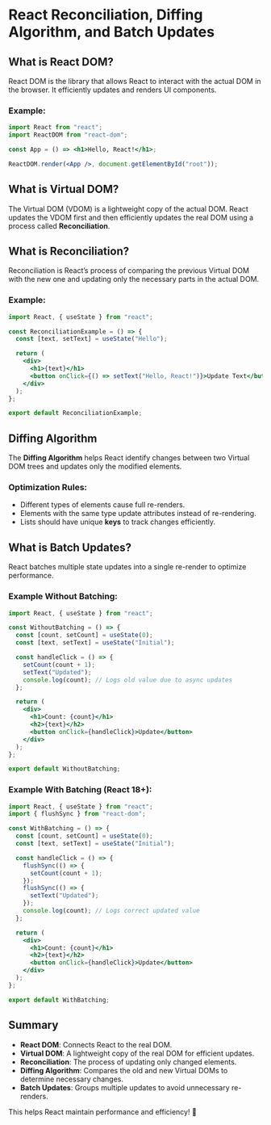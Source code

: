 # React Reconciliation, Diffing Algorithm, and Batch Updates

## What is React DOM?
React DOM is the library that allows React to interact with the actual DOM in the browser. It efficiently updates and renders UI components.

### Example:
```jsx
import React from "react";
import ReactDOM from "react-dom";

const App = () => <h1>Hello, React!</h1>;

ReactDOM.render(<App />, document.getElementById("root"));
```

## What is Virtual DOM?
The Virtual DOM (VDOM) is a lightweight copy of the actual DOM. React updates the VDOM first and then efficiently updates the real DOM using a process called **Reconciliation**.

## What is Reconciliation?
Reconciliation is React’s process of comparing the previous Virtual DOM with the new one and updating only the necessary parts in the actual DOM.

### Example:
```jsx
import React, { useState } from "react";

const ReconciliationExample = () => {
  const [text, setText] = useState("Hello");

  return (
    <div>
      <h1>{text}</h1>
      <button onClick={() => setText("Hello, React!")}>Update Text</button>
    </div>
  );
};

export default ReconciliationExample;
```

## Diffing Algorithm
The **Diffing Algorithm** helps React identify changes between two Virtual DOM trees and updates only the modified elements.

### Optimization Rules:
- Different types of elements cause full re-renders.
- Elements with the same type update attributes instead of re-rendering.
- Lists should have unique **keys** to track changes efficiently.

## What is Batch Updates?
React batches multiple state updates into a single re-render to optimize performance.

### Example Without Batching:
```jsx
import React, { useState } from "react";

const WithoutBatching = () => {
  const [count, setCount] = useState(0);
  const [text, setText] = useState("Initial");

  const handleClick = () => {
    setCount(count + 1);
    setText("Updated");
    console.log(count); // Logs old value due to async updates
  };

  return (
    <div>
      <h1>Count: {count}</h1>
      <h2>{text}</h2>
      <button onClick={handleClick}>Update</button>
    </div>
  );
};

export default WithoutBatching;
```

### Example With Batching (React 18+):
```jsx
import React, { useState } from "react";
import { flushSync } from "react-dom";

const WithBatching = () => {
  const [count, setCount] = useState(0);
  const [text, setText] = useState("Initial");

  const handleClick = () => {
    flushSync(() => {
      setCount(count + 1);
    });
    flushSync(() => {
      setText("Updated");
    });
    console.log(count); // Logs correct updated value
  };

  return (
    <div>
      <h1>Count: {count}</h1>
      <h2>{text}</h2>
      <button onClick={handleClick}>Update</button>
    </div>
  );
};

export default WithBatching;
```

## Summary
- **React DOM**: Connects React to the real DOM.
- **Virtual DOM**: A lightweight copy of the real DOM for efficient updates.
- **Reconciliation**: The process of updating only changed elements.
- **Diffing Algorithm**: Compares the old and new Virtual DOMs to determine necessary changes.
- **Batch Updates**: Groups multiple updates to avoid unnecessary re-renders.

This helps React maintain performance and efficiency! 🚀